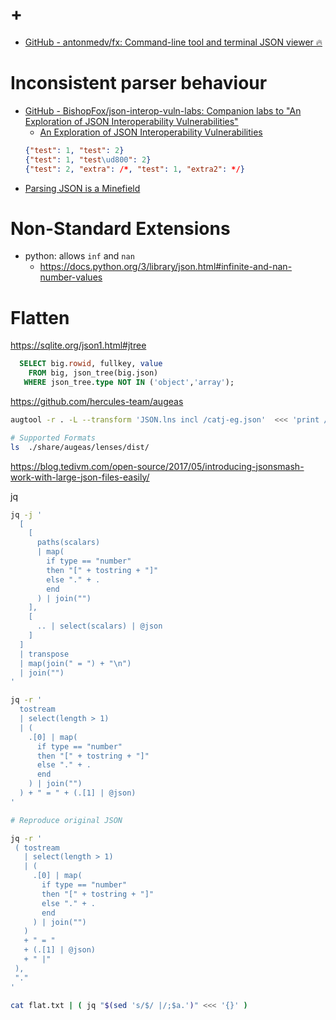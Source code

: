 # +

- [GitHub \- antonmedv/fx: Command\-line tool and terminal JSON viewer 🔥](https://github.com/antonmedv/fx)

# Inconsistent parser behaviour

- [GitHub \- BishopFox/json\-interop\-vuln\-labs: Companion labs to &quot;An Exploration of JSON Interoperability Vulnerabilities&quot;](https://github.com/BishopFox/json-interop-vuln-labs/)
  - [An Exploration of JSON Interoperability Vulnerabilities](https://labs.bishopfox.com/tech-blog/an-exploration-of-json-interoperability-vulnerabilities)
  ```json
  {"test": 1, "test": 2}
  {"test": 1, "test\ud800": 2}
  {"test": 2, "extra": /*, "test": 1, "extra2": */}
  ```
- [Parsing JSON is a Minefield](http://seriot.ch/projects/parsing_json.html)

# Non-Standard Extensions

- python: allows `inf` and `nan`
    - https://docs.python.org/3/library/json.html#infinite-and-nan-number-values

# Flatten

https://sqlite.org/json1.html#jtree
```sql
  SELECT big.rowid, fullkey, value
    FROM big, json_tree(big.json)
   WHERE json_tree.type NOT IN ('object','array');
```

https://github.com/hercules-team/augeas
```bash
augtool -r . -L --transform 'JSON.lns incl /catj-eg.json'  <<< 'print /files/catj-eg.json'

# Supported Formats
ls  ./share/augeas/lenses/dist/
```

https://blog.tedivm.com/open-source/2017/05/introducing-jsonsmash-work-with-large-json-files-easily/

jq
```bash
jq -j '
  [
    [
      paths(scalars)
      | map(
        if type == "number"
        then "[" + tostring + "]"
        else "." + .
        end
      ) | join("")
    ],
    [
      .. | select(scalars) | @json
    ]
  ]
  | transpose
  | map(join(" = ") + "\n")
  | join("") 
'

jq -r '
  tostream
  | select(length > 1)
  | (
    .[0] | map(
      if type == "number"
      then "[" + tostring + "]"
      else "." + .
      end
    ) | join("")
  ) + " = " + (.[1] | @json)
'

# Reproduce original JSON

jq -r '
 ( tostream
   | select(length > 1)
   | (
     .[0] | map(
       if type == "number"
       then "[" + tostring + "]"
       else "." + .
       end
     ) | join("")
   )
   + " = "
   + (.[1] | @json)
   + " |"
 ),
 "."
'

cat flat.txt | ( jq "$(sed 's/$/ |/;$a.')" <<< '{}' )
```
